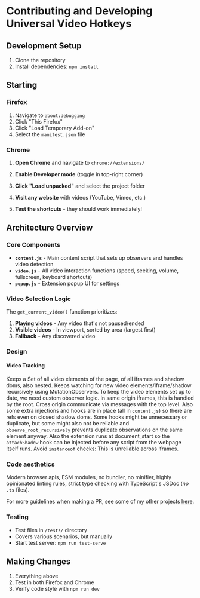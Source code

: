 # Contributing and Developing Universal Video Hotkeys

## Development Setup

1. Clone the repository
2. Install dependencies: `npm install`

## Starting

### Firefox
1. Navigate to `about:debugging`
2. Click "This Firefox"
3. Click "Load Temporary Add-on"
4. Select the `manifest.json` file

### Chrome
1. **Open Chrome** and navigate to `chrome://extensions/`
2. **Enable Developer mode** (toggle in top-right corner)
3. **Click "Load unpacked"** and select the project folder

5. **Visit any website** with videos (YouTube, Vimeo, etc.)
6. **Test the shortcuts** - they should work immediately!

## Architecture Overview

### Core Components

- **`content.js`** - Main content script that sets up observers and handles video detection
- **`video.js`** - All video interaction functions (speed, seeking, volume, fullscreen, keyboard shortcuts)
- **`popup.js`** - Extension popup UI for settings

### Video Selection Logic

The `get_current_video()` function prioritizes:
1. **Playing videos** - Any video that's not paused/ended
2. **Visible videos** - In viewport, sorted by area (largest first)
3. **Fallback** - Any discovered video

### Design

#### Video Tracking

Keeps a Set of all video elements of the page, of all iframes and shadow doms, also nested. Keeps watching for new video elements/iframe/shadow recursively using MutationObservers. To keep the video elements set up to date, we need custom observer logic. In same origin iframes, this is handled by the root. Cross origin communicate via messages with the top level. Also some extra injections and hooks are in place (all in `content.js`) so there are refs even on closed shadow doms. Some hooks might be unnecessary or duplicate, but some might also not be reliable and `observe_root_recursively` prevents duplicate observations on the same element anyway. Also the extension runs at document_start so the `attachShadow` hook can be injected before any script from the webpage itself runs. Avoid `instanceof` checks: This is unreliable across iframes.

### Code aesthetics

Modern browser apis, ESM modules, no bundler, no minifier, highly opinionated linting rules, strict type checking with TypeScript's JSDoc (*no* `.ts` files).

For more guidelines when making a PR, see some of my other projects [here](https://github.com/phil294/GitLG/blob/master/CONTRIBUTING.md).

### Testing

- Test files in `/tests/` directory
- Covers various scenarios, but manually
- Start test server: `npm run test-serve`

## Making Changes

1. Everything above
1. Test in both Firefox and Chrome
1. Verify code style with `npm run dev`
